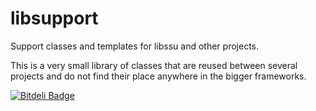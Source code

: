 libsupport
==========

Support classes and templates for libssu and other projects.

This is a very small library of classes that are reused between several projects
and do not find their place anywhere in the bigger frameworks.

[![Bitdeli Badge](https://d2weczhvl823v0.cloudfront.net/berkus/libsupport/trend.png)](https://bitdeli.com/free "Bitdeli Badge")
